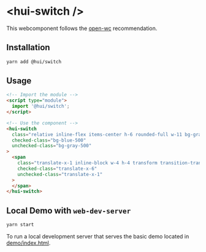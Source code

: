 # \<hui-switch />

This webcomponent follows the [open-wc](https://github.com/open-wc/open-wc) recommendation.

## Installation

```bash
yarn add @hui/switch
```

## Usage

```html
<!-- Import the module -->
<script type="module">
  import '@hui/switch';
</script>

<!-- Use the component -->
<hui-switch
  class="relative inline-flex items-center h-6 rounded-full w-11 bg-gray-500 transition-colors"
  checked-class="bg-blue-500"
  unchecked-class="bg-gray-500"
>
  <span
    class="translate-x-1 inline-block w-4 h-4 transform transition-transform bg-white rounded-full"
    checked-class="translate-x-6"
    unchecked-class="translate-x-1"
  >
  </span>
</hui-switch>
```

## Local Demo with `web-dev-server`

```bash
yarn start
```

To run a local development server that serves the basic demo located in [demo/index.html](demo/index.html).
